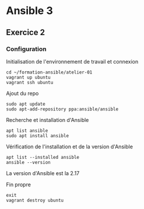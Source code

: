 # Ansible 3
## Exercice 2
### Configuration
Initialisation de l'environnement de travail et connexion
```console
cd ~/formation-ansible/atelier-01
vagrant up ubuntu
vagrant ssh ubuntu
```

Ajout du repo
```console
sudo apt update
sudo apt-add-repository ppa:ansible/ansible
```

Recherche et installation d'Ansible
```console
apt list ansible
sudo apt install ansible
```

Vérification de l'installation et de la version d'Ansible
```console
apt list --installed ansible
ansible --version
```
La version d'Ansible est la 2.17

Fin propre
```console
exit
vagrant destroy ubuntu
```
